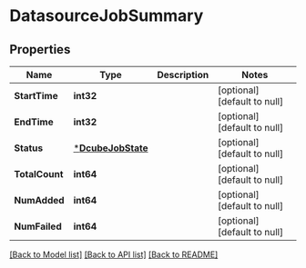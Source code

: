 # DatasourceJobSummary

## Properties
Name | Type | Description | Notes
------------ | ------------- | ------------- | -------------
**StartTime** | **int32** |  | [optional] [default to null]
**EndTime** | **int32** |  | [optional] [default to null]
**Status** | [***DcubeJobState**](DcubeJobState.md) |  | [optional] [default to null]
**TotalCount** | **int64** |  | [optional] [default to null]
**NumAdded** | **int64** |  | [optional] [default to null]
**NumFailed** | **int64** |  | [optional] [default to null]

[[Back to Model list]](../README.md#documentation-for-models) [[Back to API list]](../README.md#documentation-for-api-endpoints) [[Back to README]](../README.md)

